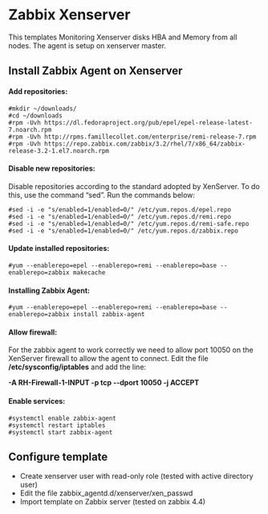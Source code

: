 # Zabbix Xenserver
This templates Monitoring Xenserver disks HBA and Memory from all nodes. 
The agent is setup on xenserver master.

## Install Zabbix Agent on Xenserver
#### Add repositories:
```
#mkdir ~/downloads/
#cd ~/downloads
#rpm -Uvh https://dl.fedoraproject.org/pub/epel/epel-release-latest-7.noarch.rpm
#rpm -Uvh http://rpms.famillecollet.com/enterprise/remi-release-7.rpm
#rpm -Uvh https://repo.zabbix.com/zabbix/3.2/rhel/7/x86_64/zabbix-release-3.2-1.el7.noarch.rpm
 ```
#### Disable new repositories:
Disable repositories according to the standard adopted by XenServer. To do this, use the command “sed”. Run the commands below:
```
#sed -i -e "s/enabled=1/enabled=0/" /etc/yum.repos.d/epel.repo
#sed -i -e "s/enabled=1/enabled=0/" /etc/yum.repos.d/remi.repo
#sed -i -e "s/enabled=1/enabled=0/" /etc/yum.repos.d/remi-safe.repo
#sed -i -e "s/enabled=1/enabled=0/" /etc/yum.repos.d/zabbix.repo
```

#### Update installed repositories:
```
#yum --enablerepo=epel --enablerepo=remi --enablerepo=base --enablerepo=zabbix makecache
 ```

#### Installing Zabbix Agent:
```
#yum --enablerepo=epel --enablerepo=remi --enablerepo=base --enablerepo=zabbix install zabbix-agent
```
 
#### Allow firewall:
For the zabbix agent to work correctly we need to allow port 10050 on the XenServer firewall to allow the agent to connect. Edit the file **/etc/sysconfig/iptables** and add the line:

**-A RH-Firewall-1-INPUT -p tcp --dport 10050 -j ACCEPT**
                
#### Enable services:
```
#systemctl enable zabbix-agent
#systemctl restart iptables
#systemctl start zabbix-agent
```

## Configure template
* Create xenserver user with read-only role (tested with active directory user)
* Edit the file zabbix_agentd.d/xenserver/xen_passwd
* Import template on Zabbix server (tested on zabbix 4.4)
